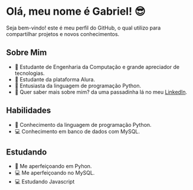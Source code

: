 # Olá, meu nome é Gabriel! 😎

Seja bem-vindo! este é meu perfil do GitHub, o qual utilizo para compartilhar projetos e novos conhecimentos.

## Sobre Mim

- 📖 Estudante de Engenharia da Computação e grande apreciador de tecnologias.
- 📘 Estudante da plataforma Alura.
- 🐍 Entusiasta da linguagem de programação Python.
- 🔗 Quer saber mais sobre mim? da uma passadinha lá no meu [LinkedIn](https://www.linkedin.com/in/gabrielandradequedas/).

## Habilidades

- 🐍 Conhecimento da linguagem de programação Python.
- 💻 Conhecimento em banco de dados com MySQL.
  
## Estudando

- 🐍 Me aperfeiçoando em Pyhon.
- 💻 Me aperfeiçoando no MySQL.
- 💻 Estudando Javascript
